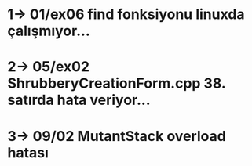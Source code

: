 # 1-> 01/ex06 find fonksiyonu linuxda çalışmıyor...
# 2-> 05/ex02 ShrubberyCreationForm.cpp 38. satırda hata veriyor...
# 3-> 09/02 MutantStack overload hatası